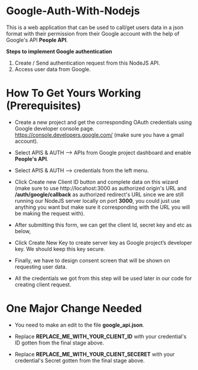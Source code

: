 # Google-Auth-With-Nodejs

This is a web application that can be used to call/get users data in a json format with their permission from their Google account with the help of Google's API **People API**.


**Steps to implement Google authentication**

1. Create / Send authentication request from this NodeJS API.
2. Access user data from Google.

# **How To Get Yours Working (Prerequisites)**

- Create a new project and get the corresponding OAuth credentials using Google developer console page. https://console.developers.google.com/ (make sure you have a gmail account).

- Select APIS & AUTH –> APIs from Google project dashboard and enable **People's API**.

- Select APIS & AUTH –> credentials from the left menu.

- Click Create new Client ID button and complete data on this wizard (make sure to use http://locahost:3000 as authorized origin's URL and **/auth/google/callback** as authorized redirect's URL since we are still running our NodeJS server locally on port **3000**, you could just use anything you want but make sure it corresponding with the URL you will be making the request with). 

- After submitting this form, we can get the client Id, secret key and etc as below,

- Click Create New Key to create server key as Google project’s developer key. We should keep this key secure.

- Finally, we have to design consent screen that will be shown on requesting user data.

- All the credentials we got from this step will be used later in our code for creating client request.

# One Major Change Needed

- You need to make an edit to the file **google_api.json**.

- Replace **REPLACE_ME_WITH_YOUR_CLIENT_ID** with your credential's ID gotten from the final stage above.

- Replace **REPLACE_ME_WITH_YOUR_CLIENT_SECERET** with your credential's Secret gotten from the final stage above.
